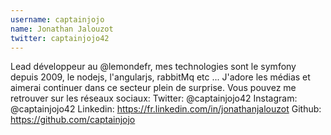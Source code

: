 ```yaml
---
username: captainjojo
name: Jonathan Jalouzot
twitter: captainjojo42
---
```

Lead développeur au @lemondefr, mes technologies sont le symfony depuis 2009, le nodejs, l'angularjs, rabbitMq etc ... J'adore les médias et aimerai continuer dans ce secteur plein de surprise. Vous pouvez me retrouver sur les réseaux sociaux: Twitter: @captainjojo42 Instagram: @captainjojo42 Linkedin: https://fr.linkedin.com/in/jonathanjalouzot Github: https://github.com/captainjojo
